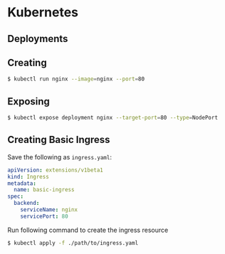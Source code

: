 # Kubernetes

## Deployments
## Creating

```bash
$ kubectl run nginx --image=nginx --port=80
```

## Exposing

```bash
$ kubectl expose deployment nginx --target-port=80 --type=NodePort
```

## Creating Basic Ingress

Save the following as `ingress.yaml`:

```yaml
apiVersion: extensions/v1beta1
kind: Ingress
metadata:
  name: basic-ingress
spec:
  backend:
    serviceName: nginx
    servicePort: 80
```

Run following command to create the ingress resource

```bash
$ kubectl apply -f ./path/to/ingress.yaml
```